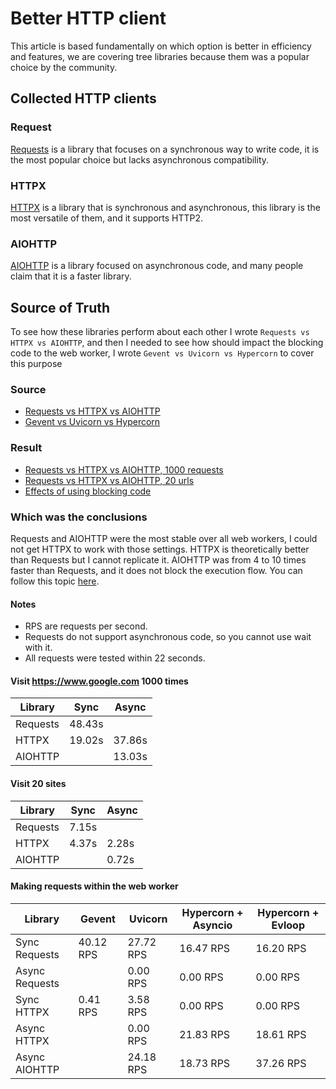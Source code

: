 # Better HTTP client

This article is based fundamentally on which option is better in efficiency and features, we are covering tree libraries because them was a popular choice by the community.

## Collected HTTP clients

### Request

[Requests](https://pypi.org/project/requests/) is a library that focuses on a synchronous way to write code, it is the most popular choice but lacks asynchronous compatibility.

### HTTPX

[HTTPX](https://pypi.org/project/httpx/) is a library that is synchronous and asynchronous, this library is the most versatile of them, and it supports HTTP2.

### AIOHTTP

[AIOHTTP](https://pypi.org/project/aiohttp/) is a library focused on asynchronous code, and many people claim that it is a faster library.

## Source of Truth

To see how these libraries perform about each other I wrote `Requests vs HTTPX vs AIOHTTP`, and then I needed to see how should impact the blocking code to the web worker, I wrote `Gevent vs Uvicorn vs Hypercorn` to cover this purpose

### Source

- [Requests vs HTTPX vs AIOHTTP](https://github.com/breatheco-de/apiv2/blob/development/benchmarks/http)
- [Gevent vs Uvicorn vs Hypercorn](https://github.com/breatheco-de/apiv2/blob/development/benchmarks/django-workers/)

### Result

- [Requests vs HTTPX vs AIOHTTP, 1000 requests](https://github.com/breatheco-de/apiv2/blob/development/benchmarks/http/1000-requests.md)
- [Requests vs HTTPX vs AIOHTTP, 20 urls](https://github.com/breatheco-de/apiv2/blob/development/benchmarks/http/20-urls.md)
- [Effects of using blocking code](https://github.com/breatheco-de/apiv2/blob/development/benchmarks/blocking.md)

### Which was the conclusions

Requests and AIOHTTP were the most stable over all web workers, I could not get HTTPX to work with those settings. HTTPX is theoretically better than Requests but I cannot replicate it. AIOHTTP was from 4 to 10 times faster than Requests, and it does not block the execution flow. You can follow this topic [here](./django-workers.md).

#### Notes

- RPS are requests per second.
- Requests do not support asynchronous code, so you cannot use wait with it.
- All requests were tested within 22 seconds.

#### Visit https://www.google.com 1000 times

| Library  | Sync   | Async  |
| -------- | ------ | ------ |
| Requests | 48.43s |        |
| HTTPX    | 19.02s | 37.86s |
| AIOHTTP  |        | 13.03s |

#### Visit 20 sites

| Library  | Sync  | Async |
| -------- | ----- | ----- |
| Requests | 7.15s |       |
| HTTPX    | 4.37s | 2.28s |
| AIOHTTP  |       | 0.72s |

#### Making requests within the web worker

| Library        | Gevent    | Uvicorn   | Hypercorn + Asyncio | Hypercorn + Evloop |
| -------------- | --------- | --------- | ------------------- | ------------------ |
| Sync Requests  | 40.12 RPS | 27.72 RPS | 16.47 RPS           | 16.20 RPS          |
| Async Requests |           | 0.00 RPS  | 0.00 RPS            | 0.00 RPS           |
| Sync HTTPX     | 0.41 RPS  | 3.58 RPS  | 0.00 RPS            | 0.00 RPS           |
| Async HTTPX    |           | 0.00 RPS  | 21.83 RPS           | 18.61 RPS          |
| Async AIOHTTP  |           | 24.18 RPS | 18.73 RPS           | 37.26 RPS          |
